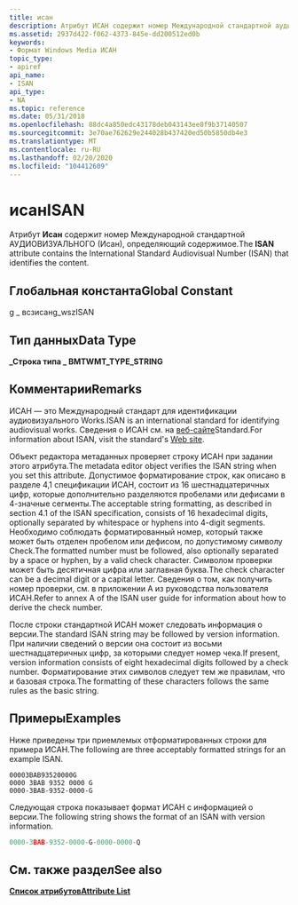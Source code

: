 ```yaml
---
title: исан
description: Атрибут ИСАН содержит номер Международной стандартной аудиовизуального (ИСАН), определяющий содержимое.
ms.assetid: 2937d422-f062-4373-845e-dd200512ed0b
keywords:
- Формат Windows Media ИСАН
topic_type:
- apiref
api_name:
- ISAN
api_type:
- NA
ms.topic: reference
ms.date: 05/31/2018
ms.openlocfilehash: 88dc4a850edc43178deb043143ee8f9b37140507
ms.sourcegitcommit: 3e70ae762629e244028b437420ed50b5850db4e3
ms.translationtype: MT
ms.contentlocale: ru-RU
ms.lasthandoff: 02/20/2020
ms.locfileid: "104412609"
---
```

# <a name="isan"></a><span data-ttu-id="9d53e-104">исан</span><span class="sxs-lookup"><span data-stu-id="9d53e-104">ISAN</span></span>

<span data-ttu-id="9d53e-105">Атрибут **Исан** содержит номер Международной стандартной АУДИОВИЗУАЛЬНОГО (Исан), определяющий содержимое.</span><span class="sxs-lookup"><span data-stu-id="9d53e-105">The **ISAN** attribute contains the International Standard Audiovisual Number (ISAN) that identifies the content.</span></span>

## <a name="global-constant"></a><span data-ttu-id="9d53e-106">Глобальная константа</span><span class="sxs-lookup"><span data-stu-id="9d53e-106">Global Constant</span></span>

<span data-ttu-id="9d53e-107">g \_ всзисан</span><span class="sxs-lookup"><span data-stu-id="9d53e-107">g\_wszISAN</span></span>

## <a name="data-type"></a><span data-ttu-id="9d53e-108">Тип данных</span><span class="sxs-lookup"><span data-stu-id="9d53e-108">Data Type</span></span>

<span data-ttu-id="9d53e-109">**\_Строка типа \_ ВМТ**</span><span class="sxs-lookup"><span data-stu-id="9d53e-109">**WMT\_TYPE\_STRING**</span></span>

## <a name="remarks"></a><span data-ttu-id="9d53e-110">Комментарии</span><span class="sxs-lookup"><span data-stu-id="9d53e-110">Remarks</span></span>

<span data-ttu-id="9d53e-111">ИСАН — это Международный стандарт для идентификации аудиовизуального Works.</span><span class="sxs-lookup"><span data-stu-id="9d53e-111">ISAN is an international standard for identifying audiovisual works.</span></span> <span data-ttu-id="9d53e-112">Сведения о ИСАН см. на [веб-сайте](https://www.isan.org/)Standard.</span><span class="sxs-lookup"><span data-stu-id="9d53e-112">For information about ISAN, visit the standard's [Web site](https://www.isan.org/).</span></span>

<span data-ttu-id="9d53e-113">Объект редактора метаданных проверяет строку ИСАН при задании этого атрибута.</span><span class="sxs-lookup"><span data-stu-id="9d53e-113">The metadata editor object verifies the ISAN string when you set this attribute.</span></span> <span data-ttu-id="9d53e-114">Допустимое форматирование строк, как описано в разделе 4,1 спецификации ИСАН, состоит из 16 шестнадцатеричных цифр, которые дополнительно разделяются пробелами или дефисами в 4-значные сегменты.</span><span class="sxs-lookup"><span data-stu-id="9d53e-114">The acceptable string formatting, as described in section 4.1 of the ISAN specification, consists of 16 hexadecimal digits, optionally separated by whitespace or hyphens into 4-digit segments.</span></span> <span data-ttu-id="9d53e-115">Необходимо соблюдать форматированный номер, который также может быть отделен пробелом или дефисом, по допустимому символу Check.</span><span class="sxs-lookup"><span data-stu-id="9d53e-115">The formatted number must be followed, also optionally separated by a space or hyphen, by a valid check character.</span></span> <span data-ttu-id="9d53e-116">Символом проверки может быть десятичная цифра или заглавная буква.</span><span class="sxs-lookup"><span data-stu-id="9d53e-116">The check character can be a decimal digit or a capital letter.</span></span> <span data-ttu-id="9d53e-117">Сведения о том, как получить номер проверки, см. в приложении A из руководства пользователя ИСАН.</span><span class="sxs-lookup"><span data-stu-id="9d53e-117">Refer to annex A of the ISAN user guide for information about how to derive the check number.</span></span>

<span data-ttu-id="9d53e-118">После строки стандартной ИСАН может следовать информация о версии.</span><span class="sxs-lookup"><span data-stu-id="9d53e-118">The standard ISAN string may be followed by version information.</span></span> <span data-ttu-id="9d53e-119">При наличии сведений о версии она состоит из восьми шестнадцатеричных цифр, за которыми следует номер чека.</span><span class="sxs-lookup"><span data-stu-id="9d53e-119">If present, version information consists of eight hexadecimal digits followed by a check number.</span></span> <span data-ttu-id="9d53e-120">Форматирование этих символов следует тем же правилам, что и базовая строка.</span><span class="sxs-lookup"><span data-stu-id="9d53e-120">The formatting of these characters follows the same rules as the basic string.</span></span>

## <a name="examples"></a><span data-ttu-id="9d53e-121">Примеры</span><span class="sxs-lookup"><span data-stu-id="9d53e-121">Examples</span></span>

<span data-ttu-id="9d53e-122">Ниже приведены три приемлемых отформатированных строки для примера ИСАН.</span><span class="sxs-lookup"><span data-stu-id="9d53e-122">The following are three acceptably formatted strings for an example ISAN.</span></span>


```
00003BAB93520000G
0000 3BAB 9352 0000 G
0000-3BAB-9352-0000-G
```



<span data-ttu-id="9d53e-123">Следующая строка показывает формат ИСАН с информацией о версии.</span><span class="sxs-lookup"><span data-stu-id="9d53e-123">The following string shows the format of an ISAN with version information.</span></span>


```C++
0000-3BAB-9352-0000-G-0000-0000-Q
```



## <a name="see-also"></a><span data-ttu-id="9d53e-124">См. также раздел</span><span class="sxs-lookup"><span data-stu-id="9d53e-124">See also</span></span>

<dl> <dt>

[<span data-ttu-id="9d53e-125">**Список атрибутов**</span><span class="sxs-lookup"><span data-stu-id="9d53e-125">**Attribute List**</span></span>](attribute-list.md)
</dt> </dl>

 

 




